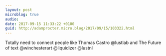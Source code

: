 ```yaml
---
layout: post
microblog: true
audio: 
date: 2017-09-15 11:33:22 +0100
guid: http://adamprocter.micro.blog/2017/09/15/103322.html
---
```

Totally need to connect people like Thomas Castro @lustlab and The Future of text @winchesterart @liquidizer @lustnl
